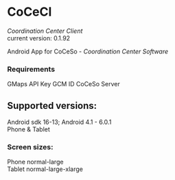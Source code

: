 # CoCeCl
_Coordination Center Client_  
current version: 0.1.92

Android App for CoCeSo - _Coordination Center Software_  

### Requirements
GMaps API Key
GCM ID
CoCeSo Server

## Supported versions:
Android sdk 16-13; Android 4.1 - 6.0.1  
Phone & Tablet

### Screen sizes:  
Phone normal-large  
Tablet normal-large-xlarge
